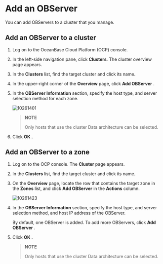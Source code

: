 # Add an OBServer

You can add OBServers to a cluster that you manage.

## Add an OBServer to a cluster

1. Log on to the OceanBase Cloud Platform (OCP) console.

2. In the left-side navigation pane, click **Clusters**. The cluster overview page appears.

3. In the **Clusters** list, find the target cluster and click its name.

4. In the upper-right corner of the **Overview** page, click **Add OBServer** .

5. In the **OBServer Information** section, specify the host type, and server selection method for each zone.

   ![10261401](https://help-static-aliyun-doc.aliyuncs.com/assets/img/en-US/4004306461/p343356.png)

   > **NOTE**
   >
   > Only hosts that use the cluster Data architecture can be selected.

6. Click **OK** .

## Add an OBServer to a zone

1. Log on to the OCP console. The **Cluster** page appears.

2. In the **Clusters** list, find the target cluster and click its name.

3. On the **Overview** page, locate the row that contains the target zone in the **Zones** list, and click **Add OBServer** in the **Actions** column.

   ![10261423](https://help-static-aliyun-doc.aliyuncs.com/assets/img/en-US/5004306461/p343375.png)

4. In the **OBServer Information** section, specify the host type, and server selection method, and host IP address of the OBServer.

   By default, one OBServer is added. To add more OBServers, click **Add OBServer** .

5. Click **OK** .

   > **NOTE**
   >
   > Only hosts that use the cluster Data architecture can be selected.
